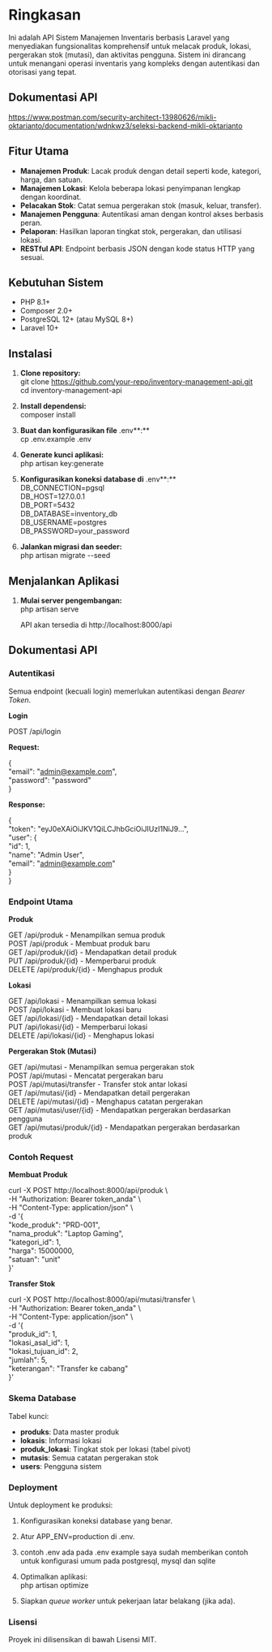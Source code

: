 # **Ringkasan**

Ini adalah API Sistem Manajemen Inventaris berbasis Laravel yang menyediakan fungsionalitas komprehensif untuk melacak produk, lokasi, pergerakan stok (mutasi), dan aktivitas pengguna. Sistem ini dirancang untuk menangani operasi inventaris yang kompleks dengan autentikasi dan otorisasi yang tepat.

## Dokumentasi API
https://www.postman.com/security-architect-13980626/mikli-oktarianto/documentation/wdnkwz3/seleksi-backend-mikli-oktarianto

## **Fitur Utama**

* **Manajemen Produk**: Lacak produk dengan detail seperti kode, kategori, harga, dan satuan.  
* **Manajemen Lokasi**: Kelola beberapa lokasi penyimpanan lengkap dengan koordinat.  
* **Pelacakan Stok**: Catat semua pergerakan stok (masuk, keluar, transfer).  
* **Manajemen Pengguna**: Autentikasi aman dengan kontrol akses berbasis peran.  
* **Pelaporan**: Hasilkan laporan tingkat stok, pergerakan, dan utilisasi lokasi.  
* **RESTful API**: Endpoint berbasis JSON dengan kode status HTTP yang sesuai.

## **Kebutuhan Sistem**

* PHP 8.1+  
* Composer 2.0+  
* PostgreSQL 12+ (atau MySQL 8+)  
* Laravel 10+

## **Instalasi**

1. **Clone repository:**  
   git clone https://github.com/your-repo/inventory-management-api.git  
   cd inventory-management-api

2. **Install dependensi:**  
   composer install

3. **Buat dan konfigurasikan file** .env**:**  
   cp .env.example .env

4. **Generate kunci aplikasi:**  
   php artisan key:generate

5. **Konfigurasikan koneksi database di** .env**:**  
   DB\_CONNECTION=pgsql  
   DB\_HOST=127.0.0.1  
   DB\_PORT=5432  
   DB\_DATABASE=inventory\_db  
   DB\_USERNAME=postgres  
   DB\_PASSWORD=your\_password

6. **Jalankan migrasi dan seeder:**  
   php artisan migrate \--seed

## **Menjalankan Aplikasi**

1. **Mulai server pengembangan:**  
   php artisan serve

   API akan tersedia di http://localhost:8000/api

## **Dokumentasi API**

### **Autentikasi**

Semua endpoint (kecuali login) memerlukan autentikasi dengan *Bearer Token*.

**Login**

POST /api/login

**Request:**

{  
    "email": "admin@example.com",  
    "password": "password"  
}

**Response:**

{  
    "token": "eyJ0eXAiOiJKV1QiLCJhbGciOiJIUzI1NiJ9...",  
    "user": {  
        "id": 1,  
        "name": "Admin User",  
        "email": "admin@example.com"  
    }  
}

### **Endpoint Utama**

**Produk**

GET    /api/produk       \- Menampilkan semua produk  
POST   /api/produk       \- Membuat produk baru  
GET    /api/produk/{id}  \- Mendapatkan detail produk  
PUT    /api/produk/{id}  \- Memperbarui produk  
DELETE /api/produk/{id}  \- Menghapus produk

**Lokasi**

GET    /api/lokasi       \- Menampilkan semua lokasi  
POST   /api/lokasi       \- Membuat lokasi baru  
GET    /api/lokasi/{id}  \- Mendapatkan detail lokasi  
PUT    /api/lokasi/{id}  \- Memperbarui lokasi  
DELETE /api/lokasi/{id}  \- Menghapus lokasi

**Pergerakan Stok (Mutasi)**

GET    /api/mutasi                  \- Menampilkan semua pergerakan stok  
POST   /api/mutasi                  \- Mencatat pergerakan baru  
POST   /api/mutasi/transfer         \- Transfer stok antar lokasi  
GET    /api/mutasi/{id}             \- Mendapatkan detail pergerakan  
DELETE /api/mutasi/{id}             \- Menghapus catatan pergerakan  
GET    /api/mutasi/user/{id}      \- Mendapatkan pergerakan berdasarkan pengguna  
GET    /api/mutasi/produk/{id}    \- Mendapatkan pergerakan berdasarkan produk

### **Contoh Request**

**Membuat Produk**

curl \-X POST http://localhost:8000/api/produk \\  
  \-H "Authorization: Bearer token\_anda" \\  
  \-H "Content-Type: application/json" \\  
  \-d '{  
    "kode\_produk": "PRD-001",  
    "nama\_produk": "Laptop Gaming",  
    "kategori\_id": 1,  
    "harga": 15000000,  
    "satuan": "unit"  
  }'

**Transfer Stok**

curl \-X POST http://localhost:8000/api/mutasi/transfer \\  
  \-H "Authorization: Bearer token\_anda" \\  
  \-H "Content-Type: application/json" \\  
  \-d '{  
    "produk\_id": 1,  
    "lokasi\_asal\_id": 1,  
    "lokasi\_tujuan\_id": 2,  
    "jumlah": 5,  
    "keterangan": "Transfer ke cabang"  
  }'

### **Skema Database**

Tabel kunci:

* **produks**: Data master produk  
* **lokasis**: Informasi lokasi  
* **produk\_lokasi**: Tingkat stok per lokasi (tabel pivot)  
* **mutasis**: Semua catatan pergerakan stok  
* **users**: Pengguna sistem

### **Deployment**

Untuk deployment ke produksi:

1. Konfigurasikan koneksi database yang benar.  
2. Atur APP\_ENV=production di .env.  
3. contoh .env ada pada .env example saya sudah memberikan contoh untuk konfigurasi umum pada postgresql, mysql dan sqlite
4. Optimalkan aplikasi:  
   php artisan optimize

5. Siapkan *queue worker* untuk pekerjaan latar belakang (jika ada).

### **Lisensi**

Proyek ini dilisensikan di bawah Lisensi MIT.